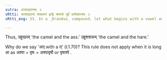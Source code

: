 ```yaml
---
sutra: अजाद्यदन्तम् ॥
vRtti: अजाद्यदन्तं शब्दरूपं द्वन्द्वे समासे पूर्वं प्रयोक्तव्यम् ॥
vRtti_eng: 33. In a _Drandva_ compound, let what begins with a vowel and ends with a short अ be placed first.

---
```

Thus, उष्ट्रखरम् 'the camel and the ass.' उष्ट्रशशकम्  'the camel and the hare.'

Why do we say 'अत् with a त्' (I.1.70)? This rule does not apply when it is long आ as अश्वा + वृषः = अश्वावृषौ or वृषाश्वे . 